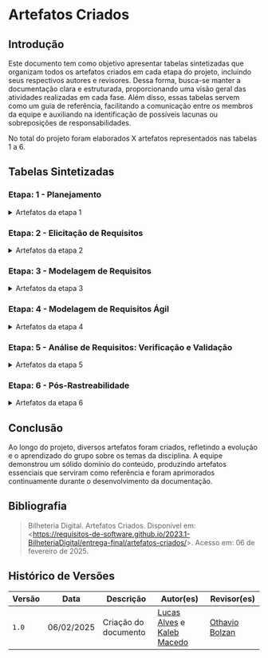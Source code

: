 # Artefatos Criados

## Introdução

Este documento tem como objetivo apresentar tabelas sintetizadas que organizam todos os artefatos criados em cada etapa do projeto, incluindo seus respectivos autores e revisores. Dessa forma, busca-se manter a documentação clara e estruturada, proporcionando uma visão geral das atividades realizadas em cada fase. Além disso, essas tabelas servem como um guia de referência, facilitando a comunicação entre os membros da equipe e auxiliando na identificação de possíveis lacunas ou sobreposições de responsabilidades.

No total do projeto foram elaborados X artefatos representados nas tabelas 1 a 6.

## Tabelas Sintetizadas

### Etapa: 1 - Planejamento

<details>

<summary> Artefatos da etapa 1 </summary>

<center>

Tabela 1 - Artefatos da etapa 1

<table>
<thead>
<tr>
<th style="text-align:center">Artefato</th>
<th style="text-align:center">Descrição</th>
<th style="text-align:center">Autor(es)</th>
<th style="text-align:center">Revisor(es)</th>
</tr>
</thead>
<tbody>
<tr>
<td style="text-align:center"><a href="#">Home</a></td>
<td style="text-align:center">Introdução sobre o projeto e membros da equipe.</td>
<td style="text-align:center"><a href="#">Nome do Autor</a></td>
<td style="text-align:center"><a href="#">Nome do Revisor</a></td>
</tr>
<tr>
<td style="text-align:center"><a href="#">Ferramentas</a></td>
<td style="text-align:center">Ferramentas utilizadas durante o projeto.</td>
<td style="text-align:center"><a href="#">Nome do Autor</a></td>
<td style="text-align:center"><a href="#">Nome do Revisor</a></td>
</tr>
<tr>
<td style="text-align:center"><a href="#">Cronograma Planejado</a> <br> <a href="#">Cronograma Executado</a></td>
<td style="text-align:center">Um cronograma planejado e executado com todas as atividades do projeto.</td>
<td style="text-align:center"><a href="#">Nome dos Autores</a></td>
<td style="text-align:center"><a href="#">Nome dos Revisores</a></td>
</tr>
<tr>
<td style="text-align:center"><a href="#">Heatmap</a></td>
<td style="text-align:center">Horário que os membros se encontram disponíveis para se reunir.</td>
<td style="text-align:center"><a href="#">Nome dos Autores</a></td>
<td style="text-align:center"><a href="#">Nome dos Revisores</a></td>
</tr>
<tr>
<td style="text-align:center"><a href="#">Rich Picture</a></td>
<td style="text-align:center">Ferramenta visual para expressar ideias e analisar problemas.</td>
<td style="text-align:center"><a href="#">Nome dos Autores</a></td>
<td style="text-align:center"><a href="#">Nome dos Revisores</a></td>
</tr>
<tr>
<td style="text-align:center"><a href="#">Lista de Apps Avaliados</a></td>
<td style="text-align:center">Lista de Aplicativos considerados para o projeto.</td>
<td style="text-align:center"><a href="#">Nome dos Autores</a></td>
<td style="text-align:center"><a href="#">Nome dos Revisores</a></td>
</tr>
<tr>
<td style="text-align:center"><a href="#">App Escolhido</a></td>
<td style="text-align:center">Definição do aplicativo escolhido e motivação.</td>
<td style="text-align:center"><a href="#">Nome dos Autores</a></td>
<td style="text-align:center"><a href="#">Nome dos Revisores</a></td>
</tr>
</tbody>
</table>

<font>Autor: <a href='#'>Nome do Autor</a>.</font>

</center>

</details>

### Etapa: 2 - Elicitação de Requisitos

<details>

<summary> Artefatos da etapa 2 </summary>

<center>

Tabela 2 - Artefatos da etapa 2

<table>
<thead>
<tr>
<th style="text-align:center">Artefato</th>
<th style="text-align:center">Descrição</th>
<th style="text-align:center">Autor(es)</th>
<th style="text-align:center">Revisor(es)</th>
</tr>
</thead>
<tbody>
<tr>
<td style="text-align:center"><a href="#">Perfil de Usuário</a></td>
<td style="text-align:center">Perfil genérico definido aos usuários do aplicativo.</td>
<td style="text-align:center"><a href="#">Nome dos Autores</a></td>
<td style="text-align:center"><a href="#">Nome dos Revisores</a></td>
</tr>
<tr>
<td style="text-align:center"><a href="#">Questionário</a></td>
<td style="text-align:center">Questionário aplicado a usuários do aplicativo.</td>
<td style="text-align:center"><a href="#">Nome dos Autores</a></td>
<td style="text-align:center"><a href="#">Nome dos Revisores</a></td>
</tr>
<tr>
<td style="text-align:center"><a href="#">Personas</a></td>
<td style="text-align:center">Personagens fictícias feitas para se parecer com os usuários do aplicativo.</td>
<td style="text-align:center"><a href="#">Nome dos Autores</a></td>
<td style="text-align:center"><a href="#">Nome dos Revisores</a></td>
</tr>
<tr>
<td style="text-align:center"><strong>Técnicas de Elicitação</strong></td>
</tr>
<tr>
<td style="text-align:center"><a href="#">Introspecção</a></td>
<td style="text-align:center">A introspecção é uma das técnicas de elicitação de requisitos.</td>
<td style="text-align:center"><a href="#">Nome dos Autores</a></td>
<td style="text-align:center"><a href="#">Nome dos Revisores</a></td>
</tr>
<tr>
<td style="text-align:center"><a href="#">Entrevista</a></td>
<td style="text-align:center">Técnica de elicitação de requisitos feita com usuários.</td>
<td style="text-align:center"><a href="#">Nome dos Autores</a></td>
<td style="text-align:center"><a href="#">Nome dos Revisores</a></td>
</tr>
<tr>
<td style="text-align:center"><a href="#">Brainstorming</a></td>
<td style="text-align:center">Técnica de elicitação de requisitos.</td>
<td style="text-align:center"><a href="#">Nome dos Autores</a></td>
<td style="text-align:center"><a href="#">Nome dos Revisores</a></td>
</tr>
<tr>
<td style="text-align:center"><a href="#">Observação</a></td>
<td style="text-align:center">Técnica de elicitação de requisitos baseada na observação do uso.</td>
<td style="text-align:center"><a href="#">Nome dos Autores</a></td>
<td style="text-align:center"><a href="#">Nome dos Revisores</a></td>
</tr>
<tr>
<td style="text-align:center"><a href="#">Glossário</a></td>
<td style="text-align:center">Um dicionário de palavras importantes para o projeto.</td>
<td style="text-align:center"><a href="#">Nome dos Autores</a></td>
<td style="text-align:center"><a href="#">Nome dos Revisores</a></td>
</tr>
<tr>
<td style="text-align:center"><a href="#">Requisitos Elicitados</a></td>
<td style="text-align:center">Requisitos elicitados em uma tabela geral.</td>
<td style="text-align:center"><a href="#">Nome dos Autores</a></td>
<td style="text-align:center"><a href="#">Nome dos Revisores</a></td>
</tr>
<tr>
<td style="text-align:center"><strong>Priorização</strong></td>
</tr>
<tr>
<td style="text-align:center"><a href="#">$100</a></td>
<td style="text-align:center">Técnica de priorização de requisitos.</td>
<td style="text-align:center"><a href="#">Nome dos Autores</a></td>
<td style="text-align:center"><a href="#">Nome dos Revisores</a></td>
</tr>
<tr>
<td style="text-align:center"><a href="#">MoSCoW</a></td>
<td style="text-align:center">Técnica de priorização de requisitos.</td>
<td style="text-align:center"><a href="#">Nome dos Autores</a></td>
<td style="text-align:center"><a href="#">Nome dos Revisores</a></td>
</tr>
<tr>
<td style="text-align:center"><a href="#">Three Level Scale</a></td>
<td style="text-align:center">Técnica de priorização de requisitos.</td>
<td style="text-align:center"><a href="#">Nome dos Autores</a></td>
<td style="text-align:center"><a href="#">Nome dos Revisores</a></td>
</tr>
</tbody>
</table>

<font>Autor: <a href='#'>Nome do Autor</a>.</font>

</center>

</details>

### Etapa: 3 - Modelagem de Requisitos

<details>

<summary> Artefatos da etapa 3 </summary>

<center>

Tabela 3 - Artefatos da etapa 3

<table>
<thead>
<tr>
<th style="text-align:center">Artefato</th>
<th style="text-align:center">Descrição</th>
<th style="text-align:center">Autor(es)</th>
<th style="text-align:center">Revisor(es)</th>
</tr>
</thead>
<tbody>
<tr>
<td style="text-align:center"><a href="#">Casos de Uso</a></td>
<td style="text-align:center">Um caso de uso da uma descrição específica e detalhada de como o sistema reagirá em uma determinada situação ou contexto.</td>
<td style="text-align:center"><a href="#">Nome dos Autores</a></td>
<td style="text-align:center"><a href="#">Nome dos Revisores</a></td>
</tr>
<tr>
<td style="text-align:center"><a href="#">Validação dos Casos de Uso</a></td>
<td style="text-align:center">Artefato que contém a validação do artefato Casos de Uso</td>
<td style="text-align:center"><a href="#">Nome dos Autores</a></td>
<td style="text-align:center"><a href="#">Nome dos Revisores</a></td>
</tr>
<tr>
<td style="text-align:center"><a href="#">Especificação Suplementar</a></td>
<td style="text-align:center">Especificação Suplementar é definida como um documento em linguagem natural em que são descritos os requisitos no sistema ou aplicativo.</td>
<td style="text-align:center"><a href="#">Nome dos Autores</a></td>
<td style="text-align:center"><a href="#">Nome dos Revisores</a></td>
</tr>
<tr>
<td style="text-align:center"><a href="#">Cenários</a></td>
<td style="text-align:center">Os cenários se apresentam como descrições detalhadas, geralmente em linguagem natural, de situações ou eventos que envolvem determinados atores.</td>
<td style="text-align:center"><a href="#">Nome dos Autores</a></td>
<td style="text-align:center"><a href="#">Nome dos Revisores</a></td>
</tr>
<tr>
<td style="text-align:center"><a href="#">Léxicos</a></td>
<td style="text-align:center">O Léxico é uma notação que, por meio da descrição de termos, tem como objetivo descrever os símbolos de uma linguagem.</td>
<td style="text-align:center"><a href="#">Nome dos Autores</a></td>
<td style="text-align:center"><a href="#">Nome dos Revisores</a></td>
</tr>
</tbody>
</table>

<font>Autor: <a href='#'>Nome do Autor</a>.</font>

</center>

</details>

### Etapa: 4 - Modelagem de Requisitos Ágil

<details>

<summary> Artefatos da etapa 4 </summary>

<center>

Tabela 4 - Artefatos da etapa 4

<table>
<thead>
<tr>
<th style="text-align:center">Artefato</th>
<th style="text-align:center">Descrição</th>
<th style="text-align:center">Autor(es)</th>
<th style="text-align:center">Revisor(es)</th>
</tr>
</thead>
<tbody>
<tr>
<td style="text-align:center"><a href="#">NFR Framework</a></td>
<td style="text-align:center">Forma de representar e analisar os Requisitos Não-Funcionais onde se prioriza à implementação de resoluções particulares.</td>
<td style="text-align:center"><a href="#">Nome dos Autores</a></td>
<td style="text-align:center"><a href="#">Nome dos Revisores</a></td>
</tr>
<tr>
<td style="text-align:center"><a href="#">Backlog</a></td>
<td style="text-align:center">Artefato da metodologia ágil que basicamente forma uma lista de todas as tarefas pendentes a serem feitas no projeto.</td>
<td style="text-align:center"><a href="#">Nome dos Autores</a></td>
<td style="text-align:center"><a href="#">Nome dos Revisores</a></td>
</tr>
<tr>
<td style="text-align:center"><a href="#">Histórias de Usuário</a></td>
<td style="text-align:center">As histórias de usuário são uma técnica de elicitação de requisitos muito utilizada nas metodologias de desenvolvimento ágil e se refere a descrever muito bem e em alto nível uma funcionalidade desejada em termos que o cliente utilizaria.</td>
<td style="text-align:center"><a href="#">Nome dos Autores</a></td>
<td style="text-align:center"><a href="#">Nome dos Revisores</a></td>
</tr>
</tbody>
</table>

<font>Autor: <a href='#'>Nome do Autor</a>.</font>

</center>

</details>

### Etapa: 5 - Análise de Requisitos: Verificação e Validação

<details>

<summary> Artefatos da etapa 5 </summary>

<center>

Tabela 5 - Artefatos da etapa 5

<table>
<thead>
<tr>
<th style="text-align:center">Artefato</th>
<th style="text-align:center">Descrição</th>
<th style="text-align:center">Autor(es)</th>
<th style="text-align:center">Revisor(es)</th>
</tr>
</thead>
<tbody>
<tr>
<td style="text-align:center"><strong>Verificação</strong></td>
</tr>
<tr>
<td style="text-align:center"><a href="#">Verificação da Entrega 1</a></td>
<td style="text-align:center">Verificação dos artefatos da primeira entrega.</td>
<td style="text-align:center"><a href="#">Nome dos Autores</a></td>
<td style="text-align:center"><a href="#">Nome dos Revisores</a></td>
</tr>
<tr>
<td style="text-align:center"><a href="#">Verificação da Entrega 2</a></td>
<td style="text-align:center">Verificação dos artefatos da segunda entrega.</td>
<td style="text-align:center"><a href="#">Nome dos Autores</a></td>
<td style="text-align:center"><a href="#">Nome dos Revisores</a></td>
</tr>
<tr>
<td style="text-align:center"><a href="#">Verificação da Entrega 3</a></td>
<td style="text-align:center">Verificação dos artefatos da terceira entrega.</td>
<td style="text-align:center"><a href="#">Nome dos Autores</a></td>
<td style="text-align:center"><a href="#">Nome dos Revisores</a></td>
</tr>
<tr>
<td style="text-align:center"><a href="#">Verificação da Entrega 4</a></td>
<td style="text-align:center">Verificação dos artefatos da quarta entrega.</td>
<td style="text-align:center"><a href="#">Nome dos Autores</a></td>
<td style="text-align:center"><a href="#">Nome dos Revisores</a></td>
</tr>
<tr>
<td style="text-align:center"><strong>Validação</strong></td>
</tr>
<tr>
<td style="text-align:center"><a href="#">Protótipo de Alta Fidelidade</a></td>
<td style="text-align:center">Entrega do protótipo final do aplicativo escolhido.</td>
<td style="text-align:center"><a href="#">Nome dos Autores</a></td>
<td style="text-align:center"><a href="#">Nome dos Revisores</a></td>
</tr>
<tr>
<td style="text-align:center"><a href="#">Comprovação Informal</a></td>
<td style="text-align:center">Artefato que comprova tentativa de contato com a equipe do aplicativo escolhido.</td>
<td style="text-align:center"><a href="#">Nome dos Autores</a></td>
<td style="text-align:center"><a href="#">Nome dos Revisores</a></td>
</tr>
</tbody>
</table>

<font>Autor: <a href='#'>Nome do Autor</a>.</font>

</center>

</details>

### Etapa: 6 - Pós-Rastreabilidade

<details>

<summary> Artefatos da etapa 6 </summary>

<center>

Tabela 6 - Artefatos da etapa 6

<table>
<thead>
<tr>
<th style="text-align:center">Artefato</th>
<th style="text-align:center">Descrição</th>
<th style="text-align:center">Autor(es)</th>
<th style="text-align:center">Revisor(es)</th>
</tr>
</thead>
<tbody>
<tr>
<td style="text-align:center"><a href="#">Matriz de Rastreabilidade</a></td>
<td style="text-align:center">A matriz de rastreabilidade serve para fazer a apresentação dos requisitos elicitados no projeto juntamente com sua pré e pós rastreabilidade.</td>
<td style="text-align:center"><a href="#">Nome dos Autores</a></td>
<td style="text-align:center"><a href="#">Nome dos Revisores</a></td>
</tr>
<tr>
<td style="text-align:center"><a href="#">Backward-From</a></td>
<td style="text-align:center">O artefato backward-from define metas futuras e trabalha retroativamente para alcançá-las estrategicamente.</td>
<td style="text-align:center"><a href="#">Nome dos Autores</a></td>
<td style="text-align:center"><a href="#">Nome dos Revisores</a></td>
</tr>
<tr>
<td style="text-align:center"><a href="#">Forward-From</a></td>
<td style="text-align:center">O artefato forward-from parte do estado atual e avança progressivamente para definir e alcançar objetivos.</td>
<td style="text-align:center"><a href="#">Nome dos Autores</a></td>
<td style="text-align:center"><a href="#">Nome dos Revisores</a></td>
</tr>
</tbody>
</table>

<font>Autor: <a href='#'>Nome do Autor</a>.</font>

</center>

</details>

## Conclusão

Ao longo do projeto, diversos artefatos foram criados, refletindo a evolução e o aprendizado do grupo sobre os temas da disciplina. A equipe demonstrou um sólido domínio do conteúdo, produzindo artefatos essenciais que serviram como referência e foram aprimorados continuamente durante o desenvolvimento da documentação.

## Bibliografia

> Bilheteria Digital. Artefatos Criados. Disponível em: <<https://requisitos-de-software.github.io/2023.1-BilheteriaDigital/entrega-final/artefatos-criados/>>. Acesso em: 06 de fevereiro de 2025.

## Histórico de Versões

| Versão | Data       | Descrição                          | Autor(es)     |  Revisor(es)  |
| ------ | ---------- | ---------------------------------- | ------------- | ------------- |
| `1.0`  | 06/02/2025 | Criação do documento | [Lucas Alves](https://github.com/LucasAlves71) e [Kaleb Macedo](https://github.com/kalebmacedo)  | [Othavio Bolzan](https://github.com/bolzanMGB)|